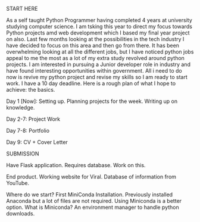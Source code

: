 START HERE

As a self taught Python Programmer having completed 4 years at university studying computer science. I am tsking this year to direct my focus towards Python projects amd web development which I based my final year project on also. Last few months looking at the possibilities in the tech industry I have decided to focus on this area and then go from there. It has been overwhelming looking at all the different jobs, but I have noticed python jobs appeal to me the most as a lot of my extra study revolved around python projects.
I am interested in pursuing a Junior developer role in industry and have found interesting opportunities within government. All i need to do now is revive my python project and revise my skills so I am ready to start work.
I have a 10 day deadline.
Here is a rough plan of what I hope to achieve: the basics.

Day 1 [Now]:
Setting up. Planning projects for the week.
Writing up on knowledge. 

Day 2-7: Project Work

Day 7-8: Portfolio

Day 9: CV + Cover Letter 

SUBMISSION


Have Flask application.
Requires database.
Work on this.

End product.
Working website for Viral.
Database of information from YouTube.


Where do we start?
First MiniConda Installation.
Previously installed Anaconda but a lot of files are not required. Using Miniconda is a better option.
What is Miniconda? An environment manager to handle python downloads.

